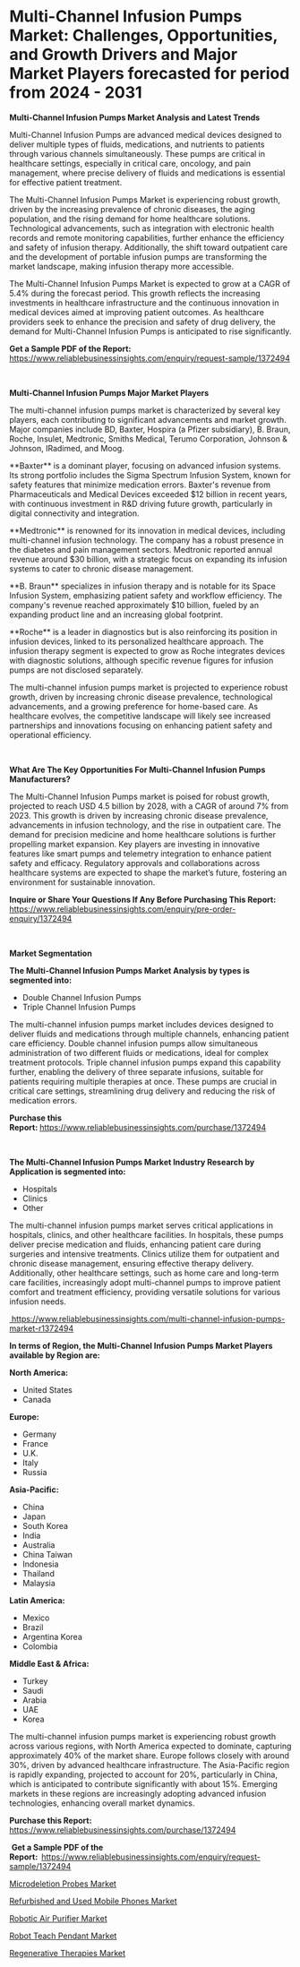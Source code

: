 <p><h1>Multi-Channel Infusion Pumps Market: Challenges, Opportunities, and Growth Drivers and Major Market Players forecasted for period from 2024 - 2031</h1></p><p><strong>Multi-Channel Infusion Pumps Market Analysis and Latest Trends</strong></p>
<p><p>Multi-Channel Infusion Pumps are advanced medical devices designed to deliver multiple types of fluids, medications, and nutrients to patients through various channels simultaneously. These pumps are critical in healthcare settings, especially in critical care, oncology, and pain management, where precise delivery of fluids and medications is essential for effective patient treatment.</p><p>The Multi-Channel Infusion Pumps Market is experiencing robust growth, driven by the increasing prevalence of chronic diseases, the aging population, and the rising demand for home healthcare solutions. Technological advancements, such as integration with electronic health records and remote monitoring capabilities, further enhance the efficiency and safety of infusion therapy. Additionally, the shift toward outpatient care and the development of portable infusion pumps are transforming the market landscape, making infusion therapy more accessible.</p><p>The Multi-Channel Infusion Pumps Market is expected to grow at a CAGR of 5.4% during the forecast period. This growth reflects the increasing investments in healthcare infrastructure and the continuous innovation in medical devices aimed at improving patient outcomes. As healthcare providers seek to enhance the precision and safety of drug delivery, the demand for Multi-Channel Infusion Pumps is anticipated to rise significantly.</p></p>
<p><strong>Get a Sample PDF of the Report:&nbsp;</strong> <a href="https://www.reliablebusinessinsights.com/enquiry/request-sample/1372494?utm_campaign=1094&utm_medium=2&utm_source=Github&utm_content=ia&utm_term=17112024&utm_id=multi-channel-infusion-pumps">https://www.reliablebusinessinsights.com/enquiry/request-sample/1372494</a></p>
<p>&nbsp;</p>
<p><strong>Multi-Channel Infusion Pumps Major Market Players</strong></p>
<p><p>The multi-channel infusion pumps market is characterized by several key players, each contributing to significant advancements and market growth. Major companies include BD, Baxter, Hospira (a Pfizer subsidiary), B. Braun, Roche, Insulet, Medtronic, Smiths Medical, Terumo Corporation, Johnson & Johnson, IRadimed, and Moog.</p><p>**Baxter** is a dominant player, focusing on advanced infusion systems. Its strong portfolio includes the Sigma Spectrum Infusion System, known for safety features that minimize medication errors. Baxter's revenue from Pharmaceuticals and Medical Devices exceeded $12 billion in recent years, with continuous investment in R&D driving future growth, particularly in digital connectivity and integration.</p><p>**Medtronic** is renowned for its innovation in medical devices, including multi-channel infusion technology. The company has a robust presence in the diabetes and pain management sectors. Medtronic reported annual revenue around $30 billion, with a strategic focus on expanding its infusion systems to cater to chronic disease management.</p><p>**B. Braun** specializes in infusion therapy and is notable for its Space Infusion System, emphasizing patient safety and workflow efficiency. The company's revenue reached approximately $10 billion, fueled by an expanding product line and an increasing global footprint.</p><p>**Roche** is a leader in diagnostics but is also reinforcing its position in infusion devices, linked to its personalized healthcare approach. The infusion therapy segment is expected to grow as Roche integrates devices with diagnostic solutions, although specific revenue figures for infusion pumps are not disclosed separately.</p><p>The multi-channel infusion pumps market is projected to experience robust growth, driven by increasing chronic disease prevalence, technological advancements, and a growing preference for home-based care. As healthcare evolves, the competitive landscape will likely see increased partnerships and innovations focusing on enhancing patient safety and operational efficiency.</p></p>
<p>&nbsp;</p>
<p><strong>What Are The Key Opportunities For Multi-Channel Infusion Pumps Manufacturers?</strong></p>
<p><p>The Multi-Channel Infusion Pumps market is poised for robust growth, projected to reach USD 4.5 billion by 2028, with a CAGR of around 7% from 2023. This growth is driven by increasing chronic disease prevalence, advancements in infusion technology, and the rise in outpatient care. The demand for precision medicine and home healthcare solutions is further propelling market expansion. Key players are investing in innovative features like smart pumps and telemetry integration to enhance patient safety and efficacy. Regulatory approvals and collaborations across healthcare systems are expected to shape the market’s future, fostering an environment for sustainable innovation.</p></p>
<p><strong>Inquire or Share Your Questions If Any Before Purchasing This Report:</strong> <a href="https://www.reliablebusinessinsights.com/enquiry/pre-order-enquiry/1372494?utm_campaign=1094&utm_medium=2&utm_source=Github&utm_content=ia&utm_term=17112024&utm_id=multi-channel-infusion-pumps">https://www.reliablebusinessinsights.com/enquiry/pre-order-enquiry/1372494</a></p>
<p>&nbsp;</p>
<p><strong>Market Segmentation</strong></p>
<p><strong>The Multi-Channel Infusion Pumps Market Analysis by types is segmented into:</strong></p>
<p><ul><li>Double Channel Infusion Pumps</li><li>Triple Channel Infusion Pumps</li></ul></p>
<p><p>The multi-channel infusion pumps market includes devices designed to deliver fluids and medications through multiple channels, enhancing patient care efficiency. Double channel infusion pumps allow simultaneous administration of two different fluids or medications, ideal for complex treatment protocols. Triple channel infusion pumps expand this capability further, enabling the delivery of three separate infusions, suitable for patients requiring multiple therapies at once. These pumps are crucial in critical care settings, streamlining drug delivery and reducing the risk of medication errors.</p></p>
<p><strong>Purchase this Report:&nbsp;</strong><a href="https://www.reliablebusinessinsights.com/purchase/1372494?utm_campaign=1094&utm_medium=2&utm_source=Github&utm_content=ia&utm_term=17112024&utm_id=multi-channel-infusion-pumps">https://www.reliablebusinessinsights.com/purchase/1372494</a></p>
<p>&nbsp;</p>
<p><strong>The Multi-Channel Infusion Pumps Market Industry Research by Application is segmented into:</strong></p>
<p><ul><li>Hospitals</li><li>Clinics</li><li>Other</li></ul></p>
<p><p>The multi-channel infusion pumps market serves critical applications in hospitals, clinics, and other healthcare facilities. In hospitals, these pumps deliver precise medication and fluids, enhancing patient care during surgeries and intensive treatments. Clinics utilize them for outpatient and chronic disease management, ensuring effective therapy delivery. Additionally, other healthcare settings, such as home care and long-term care facilities, increasingly adopt multi-channel pumps to improve patient comfort and treatment efficiency, providing versatile solutions for various infusion needs.</p></p>
<p><a href="https://www.reliablebusinessinsights.com/multi-channel-infusion-pumps-market-r1372494?utm_campaign=1094&utm_medium=2&utm_source=Github&utm_content=ia&utm_term=17112024&utm_id=multi-channel-infusion-pumps">&nbsp;https://www.reliablebusinessinsights.com/multi-channel-infusion-pumps-market-r1372494</a></p>
<p><strong>In terms of Region, the Multi-Channel Infusion Pumps Market Players available by Region are:</strong></p>
<p>
    <p> <strong> North America: </strong>
        <ul>
            <li>United States</li>
            <li>Canada</li>
        </ul>
        </p> 
    <p> <strong> Europe: </strong>
        <ul>
            <li>Germany</li>
            <li>France</li>
            <li>U.K.</li>
            <li>Italy</li>
            <li>Russia</li>
        </ul>
        </p> 
    <p> <strong> Asia-Pacific: </strong>
        <ul>
            <li>China</li>
            <li>Japan</li>
            <li>South Korea</li>
            <li>India</li>
            <li>Australia</li>
            <li>China Taiwan</li>
            <li>Indonesia</li>
            <li>Thailand</li>
            <li>Malaysia</li>
        </ul>
        </p> 
    <p> <strong> Latin America: </strong>
        <ul>
            <li>Mexico</li>
            <li>Brazil</li>
            <li>Argentina Korea</li>
            <li>Colombia</li>
        </ul>
        </p> 
    <p> <strong> Middle East & Africa: </strong>
        <ul>
            <li>Turkey</li>
            <li>Saudi</li>
            <li>Arabia</li>
            <li>UAE</li>
            <li>Korea</li>
        </ul>
    </p>
    </p>
<p><p>The multi-channel infusion pumps market is experiencing robust growth across various regions, with North America expected to dominate, capturing approximately 40% of the market share. Europe follows closely with around 30%, driven by advanced healthcare infrastructure. The Asia-Pacific region is rapidly expanding, projected to account for 20%, particularly in China, which is anticipated to contribute significantly with about 15%. Emerging markets in these regions are increasingly adopting advanced infusion technologies, enhancing overall market dynamics.</p></p>
<p><strong>Purchase this Report: </strong><a href="https://www.reliablebusinessinsights.com/purchase/1372494?utm_campaign=1094&utm_medium=2&utm_source=Github&utm_content=ia&utm_term=17112024&utm_id=multi-channel-infusion-pumps">https://www.reliablebusinessinsights.com/purchase/1372494</a></p>
<p>&nbsp;<strong>Get a Sample PDF of the Report:&nbsp;&nbsp;</strong><a href="https://www.reliablebusinessinsights.com/enquiry/request-sample/1372494?utm_campaign=1094&utm_medium=2&utm_source=Github&utm_content=ia&utm_term=17112024&utm_id=multi-channel-infusion-pumps">https://www.reliablebusinessinsights.com/enquiry/request-sample/1372494</a></p>
<p><strong></strong></p>
<p><p><a href="https://github.com/indrystar/Market-Research-Report-List-5/blob/main/microdeletion-probes-market.md?utm_campaign=1094&utm_medium=2&utm_source=Github&utm_content=ia&utm_term=17112024&utm_id=multi-channel-infusion-pumps">Microdeletion Probes Market</a></p><p><a href="https://issuu.com/reportprime-2/docs/refurbished-and-used-mobile-phones-_20d3886b268546?utm_campaign=1094&utm_medium=2&utm_source=Github&utm_content=ia&utm_term=17112024&utm_id=multi-channel-infusion-pumps">Refurbished and Used Mobile Phones Market</a></p><p><a href="https://www.linkedin.com/pulse/driving-forces-global-robotic-air-purifier-market-trends-applications-a8anc?utm_campaign=1094&utm_medium=2&utm_source=Github&utm_content=ia&utm_term=17112024&utm_id=multi-channel-infusion-pumps">Robotic Air Purifier Market</a></p><p><a href="https://www.linkedin.com/pulse/robot-teach-pendant-market-revolution-2024-2031-trends-obuhc?utm_campaign=1094&utm_medium=2&utm_source=Github&utm_content=ia&utm_term=17112024&utm_id=multi-channel-infusion-pumps">Robot Teach Pendant Market</a></p><p><a href="https://issuu.com/reportprime-2/docs/regenerative-therapies-market-size-_4824541ae65e63?utm_campaign=1094&utm_medium=2&utm_source=Github&utm_content=ia&utm_term=17112024&utm_id=multi-channel-infusion-pumps">Regenerative Therapies Market</a></p></p>